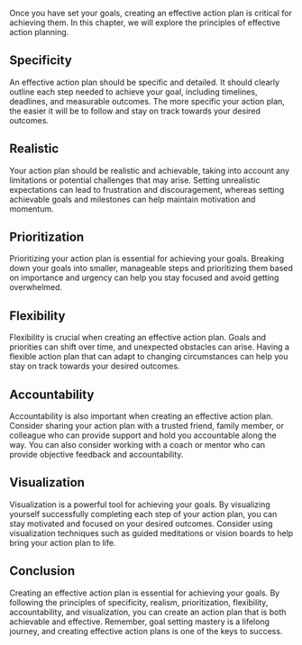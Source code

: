 
Once you have set your goals, creating an effective action plan is critical for achieving them. In this chapter, we will explore the principles of effective action planning.

Specificity
-----------

An effective action plan should be specific and detailed. It should clearly outline each step needed to achieve your goal, including timelines, deadlines, and measurable outcomes. The more specific your action plan, the easier it will be to follow and stay on track towards your desired outcomes.

Realistic
---------

Your action plan should be realistic and achievable, taking into account any limitations or potential challenges that may arise. Setting unrealistic expectations can lead to frustration and discouragement, whereas setting achievable goals and milestones can help maintain motivation and momentum.

Prioritization
--------------

Prioritizing your action plan is essential for achieving your goals. Breaking down your goals into smaller, manageable steps and prioritizing them based on importance and urgency can help you stay focused and avoid getting overwhelmed.

Flexibility
-----------

Flexibility is crucial when creating an effective action plan. Goals and priorities can shift over time, and unexpected obstacles can arise. Having a flexible action plan that can adapt to changing circumstances can help you stay on track towards your desired outcomes.

Accountability
--------------

Accountability is also important when creating an effective action plan. Consider sharing your action plan with a trusted friend, family member, or colleague who can provide support and hold you accountable along the way. You can also consider working with a coach or mentor who can provide objective feedback and accountability.

Visualization
-------------

Visualization is a powerful tool for achieving your goals. By visualizing yourself successfully completing each step of your action plan, you can stay motivated and focused on your desired outcomes. Consider using visualization techniques such as guided meditations or vision boards to help bring your action plan to life.

Conclusion
----------

Creating an effective action plan is essential for achieving your goals. By following the principles of specificity, realism, prioritization, flexibility, accountability, and visualization, you can create an action plan that is both achievable and effective. Remember, goal setting mastery is a lifelong journey, and creating effective action plans is one of the keys to success.

